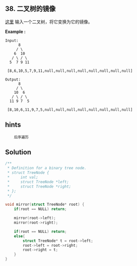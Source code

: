 ## 38. 二叉树的镜像
[这里](https://www.acwing.com/problem/content/37/)
输入一个二叉树，将它变换为它的镜像。

**Example :**
```
Input:
      8
     / \
    6  10
   / \ / \
  5  7 9 11

 [8,6,10,5,7,9,11,null,null,null,null,null,null,null,null]

Output:
      8
     / \
    10  6
   / \ / \
  11 9 7  5

 [8,10,6,11,9,7,5,null,null,null,null,null,null,null,null]
```
## hints
```
    后序遍历
```
## Solution
``` c
/**
 * Definition for a binary tree node.
 * struct TreeNode {
 *     int val;
 *     struct TreeNode *left;
 *     struct TreeNode *right;
 * };
 */

void mirror(struct TreeNode* root) {
    if(root == NULL) return;

    mirror(root->left);
    mirror(root->right);

    if(root == NULL) return;
    else{
        struct TreeNode* t = root->left;
        root->left = root->right;
        root->right = t;
    }
}
```